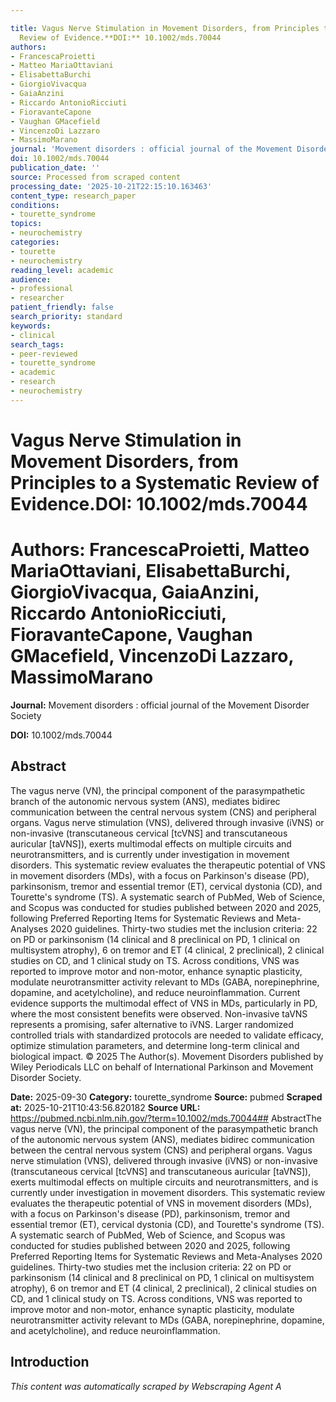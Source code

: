 ```yaml
---

title: Vagus Nerve Stimulation in Movement Disorders, from Principles to a Systematic
  Review of Evidence.**DOI:** 10.1002/mds.70044
authors:
- FrancescaProietti
- Matteo MariaOttaviani
- ElisabettaBurchi
- GiorgioVivacqua
- GaiaAnzini
- Riccardo AntonioRicciuti
- FioravanteCapone
- Vaughan GMacefield
- VincenzoDi Lazzaro
- MassimoMarano
journal: 'Movement disorders : official journal of the Movement Disorder Society'
doi: 10.1002/mds.70044
publication_date: ''
source: Processed from scraped content
processing_date: '2025-10-21T22:15:10.163463'
content_type: research_paper
conditions:
- tourette_syndrome
topics:
- neurochemistry
categories:
- tourette
- neurochemistry
reading_level: academic
audience:
- professional
- researcher
patient_friendly: false
search_priority: standard
keywords:
- clinical
search_tags:
- peer-reviewed
- tourette_syndrome
- academic
- research
- neurochemistry
---
```




# Vagus Nerve Stimulation in Movement Disorders, from Principles to a Systematic Review of Evidence.**DOI:** 10.1002/mds.70044

# **Authors:** FrancescaProietti, Matteo MariaOttaviani, ElisabettaBurchi, GiorgioVivacqua, GaiaAnzini, Riccardo AntonioRicciuti, FioravanteCapone, Vaughan GMacefield, VincenzoDi Lazzaro, MassimoMarano

**Journal:** Movement disorders : official journal of the Movement Disorder Society

**DOI:** 10.1002/mds.70044

## Abstract

The vagus nerve (VN), the principal component of the parasympathetic branch of the autonomic nervous system (ANS), mediates bidirec communication between the central nervous system (CNS) and peripheral organs. Vagus nerve stimulation (VNS), delivered through invasive (iVNS) or non-invasive (transcutaneous cervical [tcVNS] and transcutaneous auricular [taVNS]), exerts multimodal effects on multiple circuits and neurotransmitters, and is currently under investigation in movement disorders.
This systematic review evaluates the therapeutic potential of VNS in movement disorders (MDs), with a focus on Parkinson's disease (PD), parkinsonism, tremor and essential tremor (ET), cervical dystonia (CD), and Tourette's syndrome (TS).
A systematic search of PubMed, Web of Science, and Scopus was conducted for studies published between 2020 and 2025, following Preferred Reporting Items for Systematic Reviews and Meta-Analyses 2020 guidelines.
Thirty-two studies met the inclusion criteria: 22 on PD or parkinsonism (14 clinical and 8 preclinical on PD, 1 clinical on multisystem atrophy), 6 on tremor and ET (4 clinical, 2 preclinical), 2 clinical studies on CD, and 1 clinical study on TS. Across conditions, VNS was reported to improve motor and non-motor, enhance synaptic plasticity, modulate neurotransmitter activity relevant to MDs (GABA, norepinephrine, dopamine, and acetylcholine), and reduce neuroinflammation.
Current evidence supports the multimodal effect of VNS in MDs, particularly in PD, where the most consistent benefits were observed. Non-invasive taVNS represents a promising, safer alternative to iVNS. Larger randomized controlled trials with standardized protocols are needed to validate efficacy, optimize stimulation parameters, and determine long-term clinical and biological impact. © 2025 The Author(s). Movement Disorders published by Wiley Periodicals LLC on behalf of International Parkinson and Movement Disorder Society.

**Date:** 2025-09-30
**Category:** tourette_syndrome
**Source:** pubmed
**Scraped at:** 2025-10-21T10:43:56.820182
**Source URL:** https://pubmed.ncbi.nlm.nih.gov/?term=10.1002/mds.70044## AbstractThe vagus nerve (VN), the principal component of the parasympathetic branch of the autonomic nervous system (ANS), mediates bidirec communication between the central nervous system (CNS) and peripheral organs. Vagus nerve stimulation (VNS), delivered through invasive (iVNS) or non-invasive (transcutaneous cervical [tcVNS] and transcutaneous auricular [taVNS]), exerts multimodal effects on multiple circuits and neurotransmitters, and is currently under investigation in movement disorders.
This systematic review evaluates the therapeutic potential of VNS in movement disorders (MDs), with a focus on Parkinson's disease (PD), parkinsonism, tremor and essential tremor (ET), cervical dystonia (CD), and Tourette's syndrome (TS).
A systematic search of PubMed, Web of Science, and Scopus was conducted for studies published between 2020 and 2025, following Preferred Reporting Items for Systematic Reviews and Meta-Analyses 2020 guidelines.
Thirty-two studies met the inclusion criteria: 22 on PD or parkinsonism (14 clinical and 8 preclinical on PD, 1 clinical on multisystem atrophy), 6 on tremor and ET (4 clinical, 2 preclinical), 2 clinical studies on CD, and 1 clinical study on TS. Across conditions, VNS was reported to improve motor and non-motor, enhance synaptic plasticity, modulate neurotransmitter activity relevant to MDs (GABA, norepinephrine, dopamine, and acetylcholine), and reduce neuroinflammation.
## Introduction
*This content was automatically scraped by Webscraping Agent A*